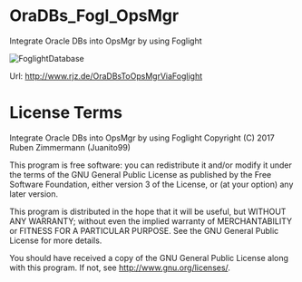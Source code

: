 # OraDBs_Fogl_OpsMgr

Integrate Oracle DBs into OpsMgr by using Foglight

![FoglightDatabase](https://raw.githubusercontent.com/Juanito/OraDBs_Fogl_OpsMgr/master/PicturesForGitWebSite/Foglight_Database_Screen.png)


Url: http://www.rjz.de/OraDBsToOpsMgrViaFoglight




# License Terms

Integrate Oracle DBs into OpsMgr by using Foglight
Copyright (C) 2017 Ruben Zimmermann (Juanito99)

This program is free software: you can redistribute it and/or modify
it under the terms of the GNU General Public License as published by
the Free Software Foundation, either version 3 of the License, or
(at your option) any later version.

This program is distributed in the hope that it will be useful,
but WITHOUT ANY WARRANTY; without even the implied warranty of
MERCHANTABILITY or FITNESS FOR A PARTICULAR PURPOSE.  See the
GNU General Public License for more details.

You should have received a copy of the GNU General Public License
along with this program.  If not, see <http://www.gnu.org/licenses/>.